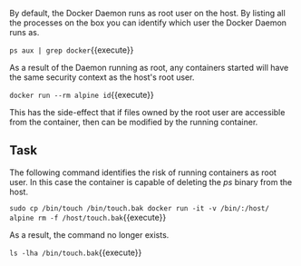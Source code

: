 By default, the Docker Daemon runs as root user on the host. By listing all the processes on the box you can identify which user the Docker Daemon runs as.

`ps aux | grep docker`{{execute}}

As a result of the Daemon running as root, any containers started will have the same security context as the host's root user.

`docker run --rm alpine id`{{execute}}

This has the side-effect that if files owned by the root user are accessible from the container, then can be modified by the running container.

## Task

The following command identifies the risk of running containers as root user. In this case the container is capable of deleting the _ps_ binary from the host.

`sudo cp /bin/touch /bin/touch.bak
docker run -it -v /bin/:/host/ alpine rm -f /host/touch.bak`{{execute}}

As a result, the command no longer exists.

`ls -lha /bin/touch.bak`{{execute}}
